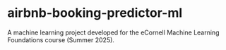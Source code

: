 # airbnb-booking-predictor-ml
A machine learning project developed for the eCornell Machine Learning Foundations course (Summer 2025).
